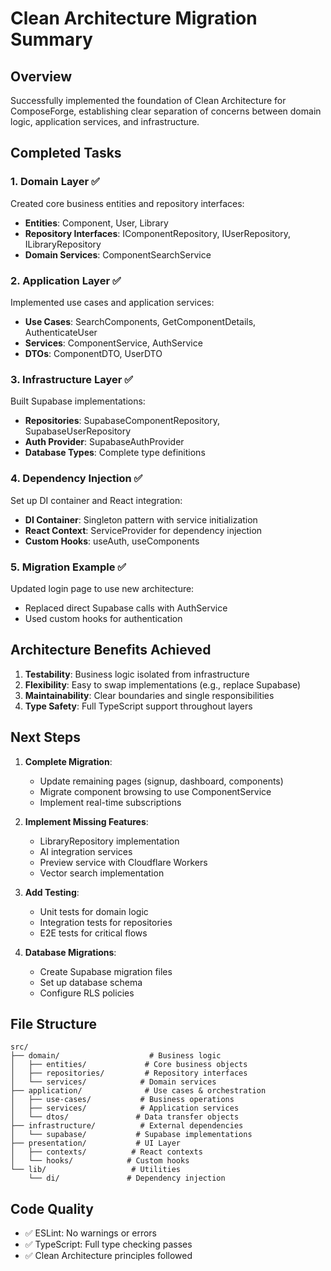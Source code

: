 # Clean Architecture Migration Summary

## Overview
Successfully implemented the foundation of Clean Architecture for ComposeForge, establishing clear separation of concerns between domain logic, application services, and infrastructure.

## Completed Tasks

### 1. Domain Layer ✅
Created core business entities and repository interfaces:
- **Entities**: Component, User, Library
- **Repository Interfaces**: IComponentRepository, IUserRepository, ILibraryRepository
- **Domain Services**: ComponentSearchService

### 2. Application Layer ✅
Implemented use cases and application services:
- **Use Cases**: SearchComponents, GetComponentDetails, AuthenticateUser
- **Services**: ComponentService, AuthService
- **DTOs**: ComponentDTO, UserDTO

### 3. Infrastructure Layer ✅
Built Supabase implementations:
- **Repositories**: SupabaseComponentRepository, SupabaseUserRepository
- **Auth Provider**: SupabaseAuthProvider
- **Database Types**: Complete type definitions

### 4. Dependency Injection ✅
Set up DI container and React integration:
- **DI Container**: Singleton pattern with service initialization
- **React Context**: ServiceProvider for dependency injection
- **Custom Hooks**: useAuth, useComponents

### 5. Migration Example ✅
Updated login page to use new architecture:
- Replaced direct Supabase calls with AuthService
- Used custom hooks for authentication

## Architecture Benefits Achieved

1. **Testability**: Business logic isolated from infrastructure
2. **Flexibility**: Easy to swap implementations (e.g., replace Supabase)
3. **Maintainability**: Clear boundaries and single responsibilities
4. **Type Safety**: Full TypeScript support throughout layers

## Next Steps

1. **Complete Migration**:
   - Update remaining pages (signup, dashboard, components)
   - Migrate component browsing to use ComponentService
   - Implement real-time subscriptions

2. **Implement Missing Features**:
   - LibraryRepository implementation
   - AI integration services
   - Preview service with Cloudflare Workers
   - Vector search implementation

3. **Add Testing**:
   - Unit tests for domain logic
   - Integration tests for repositories
   - E2E tests for critical flows

4. **Database Migrations**:
   - Create Supabase migration files
   - Set up database schema
   - Configure RLS policies

## File Structure
```
src/
├── domain/                    # Business logic
│   ├── entities/             # Core business objects
│   ├── repositories/         # Repository interfaces
│   └── services/            # Domain services
├── application/              # Use cases & orchestration
│   ├── use-cases/           # Business operations
│   ├── services/            # Application services
│   └── dtos/               # Data transfer objects
├── infrastructure/          # External dependencies
│   └── supabase/           # Supabase implementations
├── presentation/           # UI Layer
│   ├── contexts/          # React contexts
│   └── hooks/            # Custom hooks
└── lib/                   # Utilities
    └── di/               # Dependency injection
```

## Code Quality
- ✅ ESLint: No warnings or errors
- ✅ TypeScript: Full type checking passes
- ✅ Clean Architecture principles followed